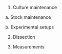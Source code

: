 1. Culture maintenance

a. Stock maintenance

b. Experimental setups


2. Dissection 


3. Measurements 


